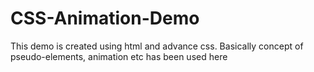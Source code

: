 # CSS-Animation-Demo
This demo is created using html and advance css. Basically concept of pseudo-elements, animation etc has been used here
